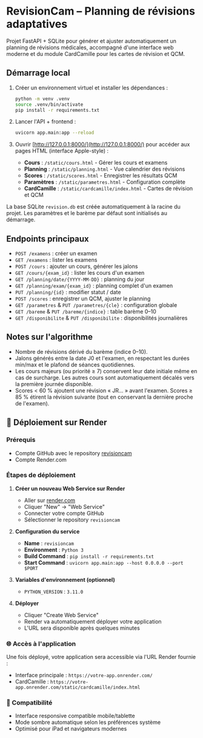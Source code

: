 # RevisionCam – Planning de révisions adaptatives

Projet FastAPI + SQLite pour générer et ajuster automatiquement un planning de révisions médicales, accompagné d'une interface web moderne et du module CardCamille pour les cartes de révision et QCM.

## Démarrage local

1. Créer un environnement virtuel et installer les dépendances :

   ```bash
   python -m venv .venv
   source .venv/bin/activate
   pip install -r requirements.txt
   ```

2. Lancer l'API + frontend :

   ```bash
   uvicorn app.main:app --reload
   ```

3. Ouvrir [http://127.0.0.1:8000/](http://127.0.0.1:8000/) pour accéder aux pages HTML (interface Apple-style) :
   - **Cours** : `/static/cours.html` - Gérer les cours et examens
   - **Planning** : `/static/planning.html` - Vue calendrier des révisions
   - **Scores** : `/static/scores.html` - Enregistrer les résultats QCM
   - **Paramètres** : `/static/parametres.html` - Configuration complète
   - **CardCamille** : `/static/cardcamille/index.html` - Cartes de révision et QCM

La base SQLite `revision.db` est créée automatiquement à la racine du projet. Les paramètres et le barème par défaut sont initialisés au démarrage.

## Endpoints principaux

- `POST /examens` : créer un examen
- `GET /examens` : lister les examens
- `POST /cours` : ajouter un cours, générer les jalons
- `GET /cours/{exam_id}` : lister les cours d'un examen
- `GET /planning/date/{YYYY-MM-DD}` : planning du jour
- `GET /planning/exam/{exam_id}` : planning complet d'un examen
- `PUT /planning/{id}` : modifier statut / date
- `POST /scores` : enregistrer un QCM, ajuster le planning
- `GET /parametres` & `PUT /parametres/{cle}` : configuration globale
- `GET /bareme` & `PUT /bareme/{indice}` : table barème 0–10
- `GET /disponibilite` & `PUT /disponibilite` : disponibilités journalières

## Notes sur l'algorithme

- Nombre de révisions dérivé du barème (indice 0–10).
- Jalons générés entre la date J0 et l'examen, en respectant les durées min/max et le plafond de séances quotidiennes.
- Les cours majeurs (ou priorité ≥ 7) conservent leur date initiale même en cas de surcharge. Les autres cours sont automatiquement décalés vers la première journée disponible.
- Scores < 60 % ajoutent une révision « JR… » avant l'examen. Scores ≥ 85 % étirent la révision suivante (tout en conservant la dernière proche de l'examen).

## 🚀 Déploiement sur Render

### Prérequis
- Compte GitHub avec le repository [revisioncam](https://github.com/camcarre/revisioncam.git)
- Compte Render.com

### Étapes de déploiement

1. **Créer un nouveau Web Service sur Render**
   - Aller sur [render.com](https://render.com)
   - Cliquer "New" → "Web Service"
   - Connecter votre compte GitHub
   - Sélectionner le repository `revisioncam`

2. **Configuration du service**
   - **Name** : `revisioncam`
   - **Environment** : `Python 3`
   - **Build Command** : `pip install -r requirements.txt`
   - **Start Command** : `uvicorn app.main:app --host 0.0.0.0 --port $PORT`

3. **Variables d'environnement (optionnel)**
   - `PYTHON_VERSION` : `3.11.0`

4. **Déployer**
   - Cliquer "Create Web Service"
   - Render va automatiquement déployer votre application
   - L'URL sera disponible après quelques minutes

### 🌐 Accès à l'application
Une fois déployé, votre application sera accessible via l'URL Render fournie :
- Interface principale : `https://votre-app.onrender.com/`
- CardCamille : `https://votre-app.onrender.com/static/cardcamille/index.html`

### 📱 Compatibilité
- Interface responsive compatible mobile/tablette
- Mode sombre automatique selon les préférences système
- Optimisé pour iPad et navigateurs modernes
